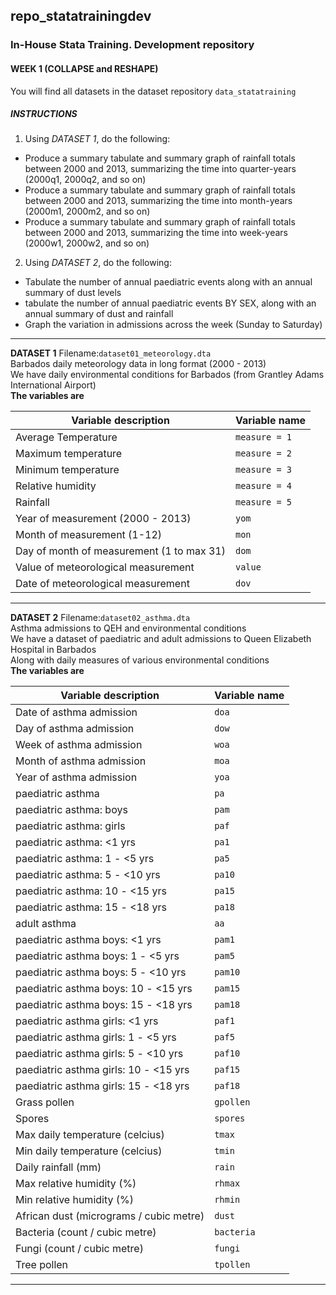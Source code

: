 ## repo_statatrainingdev
### In-House Stata Training. Development repository

#### WEEK 1 (COLLAPSE and RESHAPE)
You will find all datasets in the dataset repository `data_statatraining`  

##### INSTRUCTIONS

1. Using *DATASET 1*, do the following:<br/>
  - Produce a summary tabulate and summary graph of rainfall totals between 2000 and 2013,
      summarizing the time into quarter-years (2000q1, 2000q2, and so on)
  - Produce a summary tabulate and summary graph of rainfall totals between 2000 and 2013,
      summarizing the time into month-years (2000m1, 2000m2, and so on)
  - Produce a summary tabulate and summary graph of rainfall totals between 2000 and 2013,
      summarizing the time into week-years (2000w1, 2000w2, and so on)

2. Using *DATASET 2*, do the following:<br/>
  - Tabulate the number of annual paediatric events along with an annual summary of dust levels
  - tabulate the number of annual paediatric events BY SEX, along with an annual summary of
      dust and rainfall
  - Graph the variation in admissions across the week (Sunday to Saturday)

___  
**DATASET 1** Filename:`dataset01_meteorology.dta`  
Barbados daily meteorology data in long format (2000 - 2013)  
We have daily environmental conditions for Barbados (from Grantley Adams International Airport)  
**The variables are**  

|Variable description|Variable name|
|---|---|
|Average Temperature |`measure = 1`|
|Maximum temperature |`measure = 2`|
|Minimum temperature |`measure = 3`|
|Relative humidity   |`measure = 4`|
|Rainfall            |`measure = 5`|
|Year of measurement (2000 - 2013)|`yom`|
|Month of measurement (1-12)|`mon`|
|Day of month of measurement (1 to max 31)|`dom`|
|Value of meteorological measurement|`value`|
|Date of meteorological measurement|`dov`|  
___

**DATASET 2**  Filename:`dataset02_asthma.dta`  
Asthma admissions to QEH and environmental conditions  
We have a dataset of paediatric and adult admissions to Queen Elizabeth Hospital in Barbados  
Along with daily measures of various environmental conditions  
**The variables are**

|Variable description|Variable name|
|---|---|
|Date of asthma admission|`doa`|
|Day of asthma admission|`dow`|
|Week of asthma admission|`woa`|
|Month of asthma admission|`moa`|
|Year of asthma admission|`yoa`|
|paediatric asthma|`pa`|
|paediatric asthma: boys|`pam`|
|paediatric asthma: girls|`paf`|
|paediatric asthma: <1 yrs|`pa1`|
|paediatric asthma: 1 - <5 yrs|`pa5`|
|paediatric asthma: 5 - <10 yrs|`pa10`|
|paediatric asthma: 10 - <15 yrs|`pa15`|
|paediatric asthma: 15 - <18 yrs|`pa18`|
|adult asthma|`aa`|
|paediatric asthma boys: <1 yrs|`pam1`|
|paediatric asthma boys: 1 - <5 yrs|`pam5`|
|paediatric asthma boys: 5 - <10 yrs|`pam10`|
|paediatric asthma boys: 10 - <15 yrs|`pam15`|
|paediatric asthma boys: 15 - <18 yrs|`pam18`|
|paediatric asthma girls: <1 yrs|`paf1`|
|paediatric asthma girls: 1 - <5 yrs|`paf5`|
|paediatric asthma girls: 5 - <10 yrs|`paf10`|
|paediatric asthma girls: 10 - <15 yrs|`paf15`|
|paediatric asthma girls: 15 - <18 yrs|`paf18`|
|Grass pollen|`gpollen`|
|Spores|`spores`|
|Max daily temperature (celcius)|`tmax`|
|Min daily temperature (celcius)|`tmin`|
|Daily rainfall (mm)|`rain`|
|Max relative humidity (%)|`rhmax`|
|Min relative humidity (%)|`rhmin`|
|African dust (micrograms / cubic metre)|`dust`|
|Bacteria (count / cubic metre)|`bacteria`|
|Fungi (count / cubic metre)|`fungi`|
|Tree pollen|`tpollen`|
___
